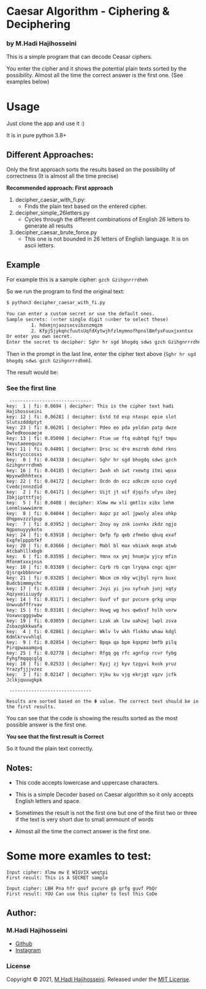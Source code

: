 # Caesar Algorithm - Ciphering & Deciphering
### by M.Hadi Hajihosseini

This is a simple program that can decode Ceasar ciphers.

You enter the cipher and it shows the potential plain texts sorted by the possibility. Almost all the time the correct answer is the first one. (See examples below)

# Usage

Just clone the app and use it :)

It is in pure python 3.8+

## Different Approaches:
Only the first approach sorts the results based on the possibility of correctness (It is almost all the time precise)

**Recommended approach: First approach**
1. decipher_caesar_with_fi.py:
    - Finds the plain text based on the entered cipher.
2. decipher_simple_26letters.py
    - Cycles through the different combinations of English 26 letters to generate all results
3. decipher_caesar_brute_force.py
    - This one is not bounded in 26 letters of English language. It is on ascii letters.

## Example

For example this is a sample cipher: ``` gzch Gzihgnrrrdhmh ```

So we run the program to find the original text:

```zsh
$ python3 decipher_caesar_with_fi.py

You can enter a custom secret or use the default ones.
Sample secrets: (enter single digit number to select these)
         1. hdxmjnjaozsxcvibznzmqzm
         2. KfpjSjykqncfuutsUqfdXytwjhfzlmymnofhpnslBmfyxFuuxjxxntsx
Or enter you own secret.
Enter the secret to decipher: Sghr hr sgd bhogdq sdws gzch Gzihgnrrrdhmh
```

Then in the prompt in the last line, enter the cipher text above (```Sghr hr sgd bhogdq sdws gzch Gzihgnrrrdhmh```).

The result would be:

### **See the first line**

```
 ------------------------------ 
key:  1 | fi: 0.0694 | decipher: This is the cipher text hadi Hajihossseini
key: 12 | fi: 0.06281 | decipher: Estd td esp ntaspc epie slot Slutszdddptyt
key: 23 | fi: 0.06201 | decipher: Pdeo eo pda yeldan patp dwze Dwfedkoooaeje
key: 13 | fi: 0.05098 | decipher: Ftue ue ftq oubtqd fqjf tmpu Tmvutaeeequzu
key: 11 | fi: 0.04891 | decipher: Drsc sc dro mszrob dohd rkns Rktsrycccosxs
key:  0 | fi: 0.04338 | decipher: Sghr hr sgd bhogdq sdws gzch Gzihgnrrrdhmh
key: 16 | fi: 0.04185 | decipher: Iwxh xh iwt rxewtg itmi wpsx Wpyxwdhhhtxcx
key: 22 | fi: 0.04172 | decipher: Ocdn dn ocz xdkczm ozso cvyd Cvedcjnnnzdid
key:  2 | fi: 0.04171 | decipher: Uijt jt uif djqifs ufyu ibej Ibkjiptttfjoj
key:  5 | fi: 0.0408 | decipher: Xlmw mw xli gmtliv xibx lehm Lenmlswwwimrm
key:  8 | fi: 0.04044 | decipher: Aopz pz aol jpwoly alea ohkp Ohqpovzzzlpup
key:  7 | fi: 0.03952 | decipher: Znoy oy znk iovnkx zkdz ngjo Ngponuyyykoto
key: 24 | fi: 0.03918 | decipher: Qefp fp qeb zfmebo qbuq exaf Exgfelpppbfkf
key: 20 | fi: 0.03666 | decipher: Mabl bl max vbiaxk mxqm atwb Atcbahlllxbgb
key:  6 | fi: 0.03595 | decipher: Ymnx nx ymj hnumjw yjcy mfin Mfonmtxxxjnsn
key: 10 | fi: 0.03389 | decipher: Cqrb rb cqn lryqna cngc qjmr Qjsrqxbbbnrwr
key: 21 | fi: 0.03285 | decipher: Nbcm cm nby wcjbyl nyrn buxc Budcbimmmychc
key: 17 | fi: 0.03188 | decipher: Jxyi yi jxu syfxuh junj xqty Xqzyxeiiiuydy
key: 14 | fi: 0.03171 | decipher: Guvf vf gur pvcure grkg unqv Unwvubfffrvav
key: 15 | fi: 0.03101 | decipher: Hvwg wg hvs qwdvsf hslh vorw Voxwvcgggswbw
key: 19 | fi: 0.03059 | decipher: Lzak ak lzw uahzwj lwpl zsva Zsbazgkkkwafa
key:  4 | fi: 0.02861 | decipher: Wklv lv wkh flskhu whaw kdgl Kdmlkrvvvhlql
key:  9 | fi: 0.02854 | decipher: Bpqa qa bpm kqxpmz bmfb pilq Pirqpwaaamqvq
key: 25 | fi: 0.02778 | decipher: Rfgq gq rfc agnfcp rcvr fybg Fyhgfmqqqcglg
key: 18 | fi: 0.02533 | decipher: Kyzj zj kyv tzgyvi kvok yruz Yrazyfjjjvzez
key:  3 | fi: 0.02147 | decipher: Vjku ku vjg ekrjgt vgzv jcfk Jclkjquuugkpk

 ------------------------------ 

Results are sorted based on the Φ value. The correct text should be in the first results.
```

You can see that the code is showing the results sorted as the most possible answer is the first one.

**You see that the first result is Correct**

So it found the plain text correctly.

## Notes:
- This code accepts lowercase and uppercase characters.

- This is a simple Decoder based on Caesar algorithm so it only accepts English letters and space.
- Sometimes the result is not the first one but one of the first two or three if the text is very short due to small ammount of words
- Almost all the time the correct answer is the first one.

# Some more examles to test:

```
Input cipher: Xlmw mw E WIGVIX weqtpi
First result: This is A SECRET sample
```

```
Input cipher: LBH Pna hfr guvf pvcure gb grfg guvf PbQr
First result: YOU Can use this cipher to test this CoDe
```

## Author:

### **M.Hadi Hajihosseini**

* [Github](https://github.com/hadiMh)
* [Instagram](https://instagram.com/m.hadi.hajihosseini)

### License

Copyright © 2021, [M.Hadi Hajihosseini](https://github.com/hadiMh).
Released under the [MIT License](LICENSE).